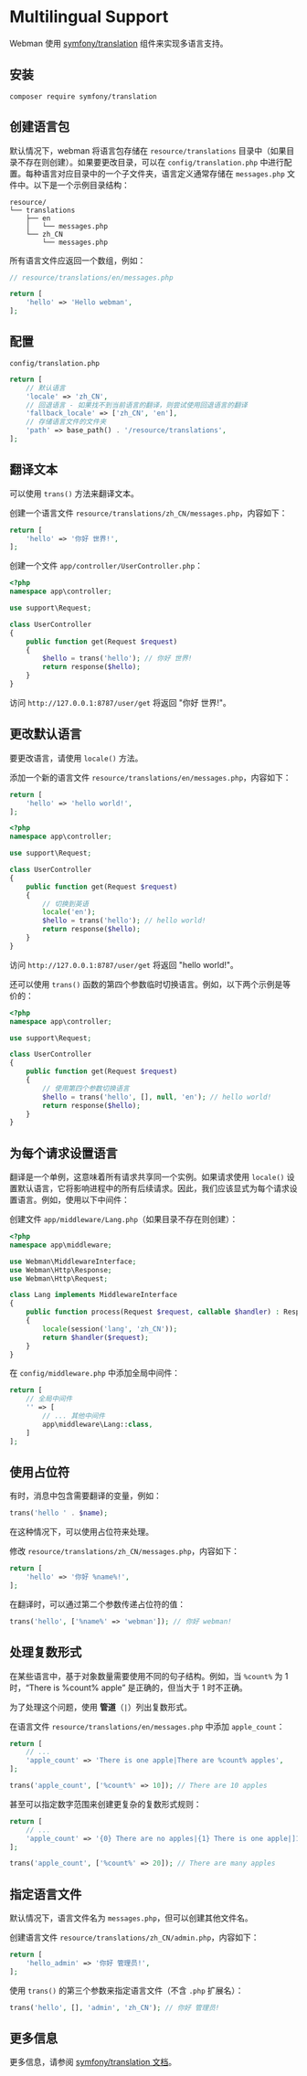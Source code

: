 # Multilingual Support

Webman 使用 [symfony/translation](https://github.com/symfony/translation) 组件来实现多语言支持。

## 安装
```shell
composer require symfony/translation
```

## 创建语言包
默认情况下，webman 将语言包存储在 `resource/translations` 目录中（如果目录不存在则创建）。如果要更改目录，可以在 `config/translation.php` 中进行配置。每种语言对应目录中的一个子文件夹，语言定义通常存储在 `messages.php` 文件中。以下是一个示例目录结构：

```text
resource/
└── translations
    ├── en
    │   └── messages.php
    └── zh_CN
        └── messages.php
```

所有语言文件应返回一个数组，例如：

```php
// resource/translations/en/messages.php

return [
    'hello' => 'Hello webman',
];
```

## 配置
`config/translation.php`

```php
return [
    // 默认语言
    'locale' => 'zh_CN',
    // 回退语言 - 如果找不到当前语言的翻译，则尝试使用回退语言的翻译
    'fallback_locale' => ['zh_CN', 'en'],
    // 存储语言文件的文件夹
    'path' => base_path() . '/resource/translations',
];
```

## 翻译文本
可以使用 `trans()` 方法来翻译文本。

创建一个语言文件 `resource/translations/zh_CN/messages.php`，内容如下：

```php
return [
    'hello' => '你好 世界!',
];
```

创建一个文件 `app/controller/UserController.php`：

```php
<?php
namespace app\controller;

use support\Request;

class UserController
{
    public function get(Request $request)
    {
        $hello = trans('hello'); // 你好 世界!
        return response($hello);
    }
}
```

访问 `http://127.0.0.1:8787/user/get` 将返回 "你好 世界!"。

## 更改默认语言
要更改语言，请使用 `locale()` 方法。

添加一个新的语言文件 `resource/translations/en/messages.php`，内容如下：

```php
return [
    'hello' => 'hello world!',
];
```

```php
<?php
namespace app\controller;

use support\Request;

class UserController
{
    public function get(Request $request)
    {
        // 切换到英语
        locale('en');
        $hello = trans('hello'); // hello world!
        return response($hello);
    }
}
```

访问 `http://127.0.0.1:8787/user/get` 将返回 "hello world!"。

还可以使用 `trans()` 函数的第四个参数临时切换语言。例如，以下两个示例是等价的：

```php
<?php
namespace app\controller;

use support\Request;

class UserController
{
    public function get(Request $request)
    {
        // 使用第四个参数切换语言
        $hello = trans('hello', [], null, 'en'); // hello world!
        return response($hello);
    }
}
```

## 为每个请求设置语言
翻译是一个单例，这意味着所有请求共享同一个实例。如果请求使用 `locale()` 设置默认语言，它将影响进程中的所有后续请求。因此，我们应该显式为每个请求设置语言。例如，使用以下中间件：

创建文件 `app/middleware/Lang.php`（如果目录不存在则创建）：

```php
<?php
namespace app\middleware;

use Webman\MiddlewareInterface;
use Webman\Http\Response;
use Webman\Http\Request;

class Lang implements MiddlewareInterface
{
    public function process(Request $request, callable $handler) : Response
    {
        locale(session('lang', 'zh_CN'));
        return $handler($request);
    }
}
```

在 `config/middleware.php` 中添加全局中间件：

```php
return [
    // 全局中间件
    '' => [
        // ... 其他中间件
        app\middleware\Lang::class,
    ]
];
```

## 使用占位符
有时，消息中包含需要翻译的变量，例如：

```php
trans('hello ' . $name);
```

在这种情况下，可以使用占位符来处理。

修改 `resource/translations/zh_CN/messages.php`，内容如下：

```php
return [
    'hello' => '你好 %name%!',
];
```

在翻译时，可以通过第二个参数传递占位符的值：

```php
trans('hello', ['%name%' => 'webman']); // 你好 webman!
```

## 处理复数形式
在某些语言中，基于对象数量需要使用不同的句子结构。例如，当 `%count%` 为 1 时，“There is %count% apple” 是正确的，但当大于 1 时不正确。

为了处理这个问题，使用 **管道**（`|`）列出复数形式。

在语言文件 `resource/translations/en/messages.php` 中添加 `apple_count`：

```php
return [
    // ...
    'apple_count' => 'There is one apple|There are %count% apples',
];
```

```php
trans('apple_count', ['%count%' => 10]); // There are 10 apples
```

甚至可以指定数字范围来创建更复杂的复数形式规则：

```php
return [
    // ...
    'apple_count' => '{0} There are no apples|{1} There is one apple|]1,19] There are %count% apples|[20,Inf[ There are many apples'
];
```

```php
trans('apple_count', ['%count%' => 20]); // There are many apples
```

## 指定语言文件
默认情况下，语言文件名为 `messages.php`，但可以创建其他文件名。

创建语言文件 `resource/translations/zh_CN/admin.php`，内容如下：

```php
return [
    'hello_admin' => '你好 管理员!',
];
```

使用 `trans()` 的第三个参数来指定语言文件（不含 `.php` 扩展名）：

```php
trans('hello', [], 'admin', 'zh_CN'); // 你好 管理员!
```

## 更多信息
更多信息，请参阅 [symfony/translation 文档](https://symfony.com/doc/current/translation.html)。
